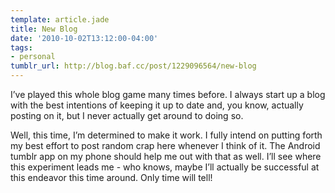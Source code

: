 ```yaml
---
template: article.jade
title: New Blog
date: '2010-10-02T13:12:00-04:00'
tags:
- personal
tumblr_url: http://blog.baf.cc/post/1229096564/new-blog
---
```

I’ve played this whole blog game many times before. I always start up a blog with the best intentions of keeping it up to date and, you know, actually posting on it, but I never actually get around to doing so.

Well, this time, I’m determined to make it work. I fully intend on putting forth my best effort to post random crap here whenever I think of it. The Android tumblr app on my phone should help me out with that as well. I’ll see where this experiment leads me - who knows, maybe I’ll actually be successful at this endeavor this time around. Only time will tell!